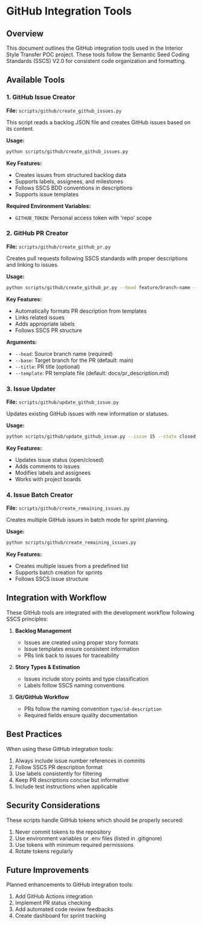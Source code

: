# GitHub Integration Tools

## Overview
This document outlines the GitHub integration tools used in the Interior Style Transfer POC project. These tools follow the Semantic Seed Coding Standards (SSCS) V2.0 for consistent code organization and formatting.

## Available Tools

### 1. GitHub Issue Creator
**File:** `scripts/github/create_github_issues.py`

This script reads a backlog JSON file and creates GitHub issues based on its content.

**Usage:**
```bash
python scripts/github/create_github_issues.py
```

**Key Features:**
- Creates issues from structured backlog data
- Supports labels, assignees, and milestones
- Follows SSCS BDD conventions in descriptions
- Supports issue templates

**Required Environment Variables:**
- `GITHUB_TOKEN`: Personal access token with 'repo' scope

### 2. GitHub PR Creator
**File:** `scripts/github/create_github_pr.py`

Creates pull requests following SSCS standards with proper descriptions and linking to issues.

**Usage:**
```bash
python scripts/github/create_github_pr.py --head feature/branch-name --base main
```

**Key Features:**
- Automatically formats PR description from templates
- Links related issues
- Adds appropriate labels
- Follows SSCS PR structure

**Arguments:**
- `--head`: Source branch name (required)
- `--base`: Target branch for the PR (default: main)
- `--title`: PR title (optional)
- `--template`: PR template file (default: docs/pr_description.md)

### 3. Issue Updater
**File:** `scripts/github/update_github_issue.py`

Updates existing GitHub issues with new information or statuses.

**Usage:**
```bash
python scripts/github/update_github_issue.py --issue 15 --state closed
```

**Key Features:**
- Updates issue status (open/closed)
- Adds comments to issues
- Modifies labels and assignees
- Works with project boards

### 4. Issue Batch Creator
**File:** `scripts/github/create_remaining_issues.py`

Creates multiple GitHub issues in batch mode for sprint planning.

**Usage:**
```bash
python scripts/github/create_remaining_issues.py
```

**Key Features:**
- Creates multiple issues from a predefined list
- Supports batch creation for sprints
- Follows SSCS issue structure

## Integration with Workflow

These GitHub tools are integrated with the development workflow following SSCS principles:

1. **Backlog Management**
   - Issues are created using proper story formats
   - Issue templates ensure consistent information
   - PRs link back to issues for traceability

2. **Story Types & Estimation**
   - Issues include story points and type classification
   - Labels follow SSCS naming conventions

3. **Git/GitHub Workflow**
   - PRs follow the naming convention `type/id-description`
   - Required fields ensure quality documentation

## Best Practices

When using these GitHub integration tools:

1. Always include issue number references in commits
2. Follow SSCS PR description format
3. Use labels consistently for filtering
4. Keep PR descriptions concise but informative
5. Include test instructions when applicable

## Security Considerations

These scripts handle GitHub tokens which should be properly secured:

1. Never commit tokens to the repository
2. Use environment variables or .env files (listed in .gitignore)
3. Use tokens with minimum required permissions
4. Rotate tokens regularly

## Future Improvements

Planned enhancements to GitHub integration tools:

1. Add GitHub Actions integration
2. Implement PR status checking
3. Add automated code review feedbacks
4. Create dashboard for sprint tracking
